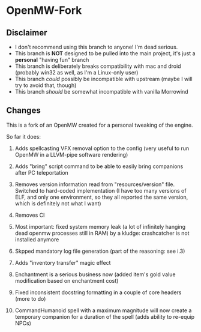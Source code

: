 OpenMW-Fork
===========

Disclaimer
----------
 * I don't recommend using this branch to anyone! I'm dead serious.
 * This branch is __NOT__ designed to be pulled into the main project, it's just a __personal__ "having fun" branch
 * This branch is deliberately breaks compatibility with mac and droid (probably win32 as well, as I'm a Linux-only user)
 * This branch _could_ possibly be incompatible with upstream (maybe I will try to avoid that, though)
 * This branch _should_ be somewhat incompatible with vanilla Morrowind

Changes
-------

This is a fork of an OpenMW created for a personal tweaking of the engine.

So far it does:

1) Adds spellcasting VFX removal option to the config (very useful to run OpenMW in a LLVM-pipe software rendering)

2) Adds "bring" script command to be able to easily bring companions after PC teleportation

3) Removes version information read from "resources/version" file. Switched to hard-coded implementation (I have too many versions of ELF, and only one environment, so they all reported the same version, which is definitely not what I want)

4) Removes CI

5) Most important: fixed system memory leak (a lot of infinitely hanging dead openmw processes still in RAM) by a kludge: crashcatcher is not installed anymore

6) Skpped mandatory log file generation (part of the reasoning: see i.3)

7) Adds "inventory transfer" magic effect

8) Enchantment is a serious business now (added item's gold value modification based on enchantment cost)

9) Fixed inconsistent docstring formatting in a couple of core headers (more to do)

10) CommandHumanoid spell with a maximum magnitude will now create a temporary companion for a duration of the spell (adds ability to re-equip NPCs)
